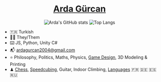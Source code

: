 
<div align="center">
  
# [Arda Gürcan](https://ardagurcan.com)
![Arda's GitHub stats](https://github-readme-stats.vercel.app/api?username=ArdaGurcan&count_private=true&show_icons=true&theme=radical&hide_title=true)
![Top Langs](https://github-readme-stats.vercel.app/api/top-langs/?username=anuraghazra&layout=compact&langs_count=10&theme=radical&hide=typescript&hide_title=true&card_width=445)

</div>
  
- 🇹🇷 Turkish
- 🏳️‍⚧️ They/Them
- ⌨️ JS, Python, Unity C#
- 📬 ardagurcan2004@gmail.com
- ⭐ Philosophy, Politics, Maths, Physics, [Game Design](https://agurcan.itch.io), 3D Modeling & Printing
- ♟ [Chess](https://www.chess.com/member/agurcan), [Speedcubing](https://www.worldcubeassociation.org/persons/2018GURC01), Guitar, Indoor Climbing, [Languages](https://www.duolingo.com/profile/ArdaGurcan) 🇫🇷 🇩🇪 🇪🇸 🇷🇺
  
